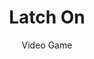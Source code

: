 ---
title: Latch On
subtitle: Video Game
summary: >
  Latch On is a prototype game I developed which focuses on using a grappling 
  hook to navigate puzzles and platforms. Using the Unity engine, the game can 
  run quickly on a variety of platforms to accomodate the speedy gameplay.
redirect_from:
  - /gametest/
---